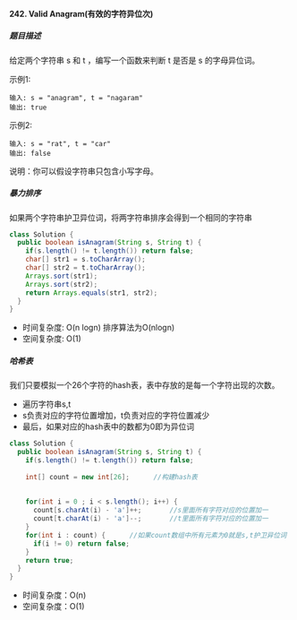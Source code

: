#### 242. Valid Anagram(有效的字符异位次)
##### 题目描述
给定两个字符串 s 和 t ，编写一个函数来判断 t 是否是 s 的字母异位词。

示例1:

```
输入: s = "anagram", t = "nagaram"
输出: true
```

示例2: 

```
输入: s = "rat", t = "car"
输出: false
```
说明：你可以假设字符串只包含小写字母。

##### 暴力排序
如果两个字符串护卫异位词，将两字符串排序会得到一个相同的字符串

```Java
class Solution {
  public boolean isAnagram(String s, String t) {
    if(s.length() != t.length()) return false;
    char[] str1 = s.toCharArray();
    char[] str2 = t.toCharArray();
    Arrays.sort(str1);
    Arrays.sort(str2);
    return Arrays.equals(str1, str2);
  }
}
```

* 时间复杂度: O(n logn) 排序算法为O(nlogn)
* 空间复杂度: O(1)

##### 哈希表

我们只要模拟一个26个字符的hash表，表中存放的是每一个字符出现的次数。
* 遍历字符串s,t
* s负责对应的字符位置增加，t负责对应的字符位置减少
* 最后，如果对应的hash表中的数都为0即为异位词

```Java
class Solution {
  public boolean isAnagram(String s, String t) {
    if(s.length() != t.length()) return false;
    
    int[] count = new int[26];      //构建hash表
    
    
    for(int i = 0 ; i < s.length(); i++) {
      count[s.charAt(i) - 'a']++;       //s里面所有字符对应的位置加一
      count[t.charAt(i) - 'a']--;       //t里面所有字符对应的位置加一
    }
    for(int i : count) {      //如果count数组中所有元素为0就是s,t护卫异位词
      if(i != 0) return false;
    }
    return true;
  }
}
```

* 时间复杂度：O(n)
* 空间复杂度：O(1)